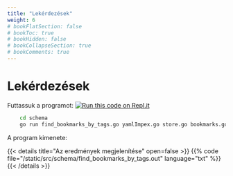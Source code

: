 ```yaml
---
title: "Lekérdezések"
weight: 6
# bookFlatSection: false
# bookToc: true
# bookHidden: false
# bookCollapseSection: true
# bookComments: true
---
```


# Lekérdezések

Futtassuk a programot:
[![Run this code on Repl.it](https://repl.it/badge/github/tombenke/cayley-cokbook)](https://repl.it/@tombenke/cayley-cookbook-1#schema/find_bookmarks_by_tags.go)

```bash
    cd schema
    go run find_bookmarks_by_tags.go yamlImpex.go store.go bookmarks.go
```

A program kimenete:

{{< details title="Az eredmények megjelenítése" open=false >}}
{{% code file="/static/src/schema/find_bookmarks_by_tags.out" language="txt" %}}
{{< /details >}}

